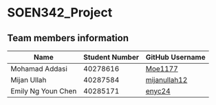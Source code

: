 # SOEN342_Project

## Team members information

| Name            | Student Number | GitHub Username                                         |
| --------------- | -------------- | ------------------------------------------------------- |
| Mohamad Addasi  | 40278616       | [Moe1177](https://github.com/Moe1177)                   |
| Mijan Ullah     | 40287584       | [mijanullah12](https://github.com/mijanullah12)         |
| Emily Ng Youn Chen     | 40285171       | [enyc24](https://github.com/enyc24)         |
